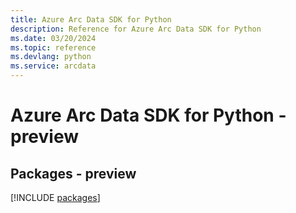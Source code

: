 ```yaml
---
title: Azure Arc Data SDK for Python
description: Reference for Azure Arc Data SDK for Python
ms.date: 03/20/2024
ms.topic: reference
ms.devlang: python
ms.service: arcdata
---
```

# Azure Arc Data SDK for Python - preview
## Packages - preview
[!INCLUDE [packages](arc-data-index.md)]